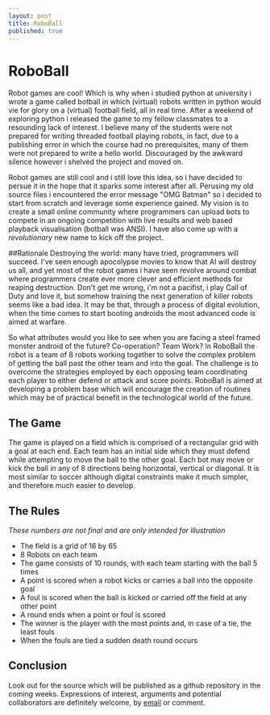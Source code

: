```yaml
---
layout: post
title: RoboBall
published: true
---
```

# RoboBall
Robot games are cool! Which is why when i studied python at university i wrote 
a game called botball in which (virtual) robots written in python would vie for
glory on a (virtual) football field, all in real time. After a weekend of
exploring python i released the game to my fellow classmates to a resounding
lack of interest. I believe many of the students were not prepared for writing
threaded football playing robots, in fact, due to a publishing error in which 
the course had no prerequisites, many of them were not prepared to write a 
hello world. Discouraged by the awkward silence however i shelved 
the project and moved on.

Robot games are still cool and i still love this idea, so i have
decided to persue it in the hope that it sparks some interest after all. Perusing 
my old source files i encountered the error message "OMG Batman" so i decided 
to start from scratch and leverage some experience gained. My vision is to 
create a small online community where programmers can upload bots to compete 
in an ongoing competition with live results and web based playback visualisation
(botball was ANSI). I have also come up with a _revolutionary_ new name 
to kick off the project.

##Rationale
Destroying the world: many have tried, programmers will succeed. I've seen
enough apocolypse movies to know that AI will destroy us all, and yet most
of the robot games i have seen revolve around combat where programmers create 
ever more clever and efficient methods for reaping destruction. Don't get
me wrong, i'm not a pacifist, i play Call of Duty and love it, but somehow 
training the next generation of killer robots seems like a bad idea. It may
be that, through a process of digital evolution, when the time comes to start
booting androids the most advanced code is aimed at warfare.

So what attributes would you like to see when you are facing a steel framed 
monster android of the future? Co-operation? Team Work? In RoboBall the robot
is a team of 8 robots working together to solve the complex problem of
getting the ball past the other team and into the goal. The challenge is to 
overcome the strategies employed by each opposing team coordinating each player
to either defend or attack and score points. RoboBall is aimed at developing
a problem base which will encourage the creation of routines which may be
of practical benefit in the technological world of the future.
    
## The Game 
The game is played on a field which is comprised of a rectangular grid with 
a goal at each end. Each team has an initial side which they must defend while 
attempting to move the ball to the other goal. Each bot may move or kick the 
ball in any of 8 directions being horizontal, vertical or diagonal. It is
most similar to soccer although digital constraints make it much simpler, and
therefore much easier to develop.

## The Rules
_These numbers are not final and are only intended for illustration_
* The field is a grid of 16 by 65
* 8 Robots on each team
* The game consists of 10 rounds, with each team starting with the ball 5 times
* A point is scored when a robot kicks or carries a ball into the opposite goal
* A foul is scored when the ball is kicked or carried off the field at any other point
* A round ends when a point or foul is scored
* The winner is the player with the most points and, in case of a tie, the least fouls
* When the fouls are tied a sudden death round occurs

## Conclusion
Look out for the source which will be published as a github repository in the 
coming weeks. Expressions of interest, arguments and potential collaborators
are definitely welcome, by [email](mailto:dylan@dje.me) or comment.

